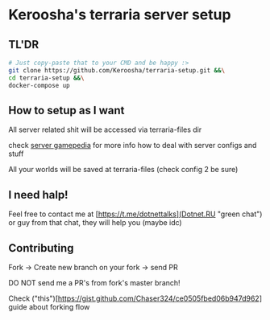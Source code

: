 # Keroosha's terraria server setup

## TL'DR

```BASH
# Just copy-paste that to your CMD and be happy :>
git clone https://github.com/Keroosha/terraria-setup.git &&\
cd terraria-setup &&\
docker-compose up
```

## How to setup as I want

All server related shit will be accessed via terraria-files dir

check [server gamepedia](https://terraria.gamepedia.com/Server#Server_config_file) for more info how to deal with server configs and stuff

All your worlds will be saved at terraria-files (check config 2 be sure)

## I need halp!

Feel free to contact me at [https://t.me/dotnettalks](Dotnet.RU "green chat") or guy from that chat, they will help you (maybe idc)

## Contributing

Fork -> Create new branch on your fork -> send PR

DO NOT send me a PR's from fork's master branch!

Check ("this")[https://gist.github.com/Chaser324/ce0505fbed06b947d962] guide about forking flow
